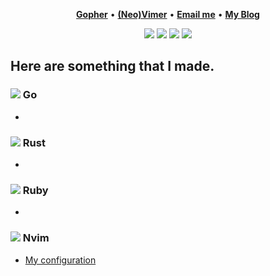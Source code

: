 <div align="center">
  
</div>

<p align="center">
<b><a href="https://github.com/golang/go">Gopher</a></b>
•
<b><a href="https://github.com/neovim/neovim">(Neo)Vimer</a></b>
•
<b><a href="mailto:nick.flueckiger@renuo.ch"> Email me</a></b>
•
<b><a href="https://liberatnick.ch">My Blog</a></b>
</p>

<p align="center">
<img src="https://img.shields.io/badge/go-%2300ADD8.svg?&style=for-the-badge&logo=go&logoColor=white" />
<img src="https://img.shields.io/badge/rust-%23000000.svg?&style=for-the-badge&logo=rust&logoColor=white"/>
<img src="https://img.shields.io/badge/neovim-%2357A143.svg?&style=for-the-badge&logo=neovim&logoColor=white"/>
<img src="https://img.shields.io/badge/ruby-%2357A143.svg?&style=for-the-badge&logo=ruby&logoColor=white"/>
</p>

## Here are something that I made.

### <img src="https://img.shields.io/badge/go-%2300ADD8.svg?&style=for-the-badge&logo=go&logoColor=white" /> Go
- 
### <img src="https://img.shields.io/badge/rust-%23000000.svg?&style=for-the-badge&logo=rust&logoColor=white"/> Rust
- 
### <img src="https://img.shields.io/badge/ruby-%2357A143.svg?&style=for-the-badge&logo=ruby&logoColor=white"/> Ruby
- 
### <img src="https://img.shields.io/badge/neovim-%2357A143.svg?&style=for-the-badge&logo=neovim&logoColor=white"/> Nvim
- [My configuration](https://github.com/Liberatys/configs/tree/main/nvim)
